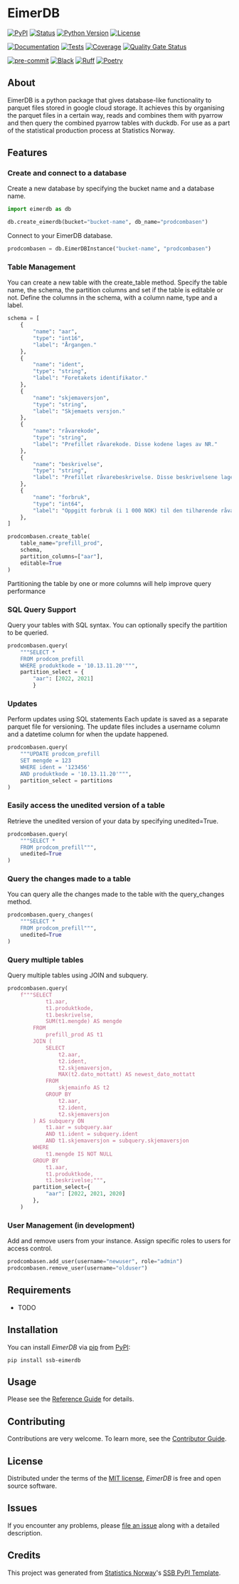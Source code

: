 # EimerDB

[![PyPI](https://img.shields.io/pypi/v/ssb-eimerdb.svg)][pypi status]
[![Status](https://img.shields.io/pypi/status/ssb-eimerdb.svg)][pypi status]
[![Python Version](https://img.shields.io/pypi/pyversions/ssb-eimerdb)][pypi status]
[![License](https://img.shields.io/pypi/l/ssb-eimerdb)][license]

[![Documentation](https://github.com/statisticsnorway/ssb-eimerdb/actions/workflows/docs.yml/badge.svg)][documentation]
[![Tests](https://github.com/statisticsnorway/ssb-eimerdb/actions/workflows/tests.yml/badge.svg)][tests]
[![Coverage](https://sonarcloud.io/api/project_badges/measure?project=statisticsnorway_ssb-eimerdb&metric=coverage)][sonarcov]
[![Quality Gate Status](https://sonarcloud.io/api/project_badges/measure?project=statisticsnorway_ssb-eimerdb&metric=alert_status)][sonarquality]

[![pre-commit](https://img.shields.io/badge/pre--commit-enabled-brightgreen?logo=pre-commit&logoColor=white)][pre-commit]
[![Black](https://img.shields.io/badge/code%20style-black-000000.svg)][black]
[![Ruff](https://img.shields.io/endpoint?url=https://raw.githubusercontent.com/astral-sh/ruff/main/assets/badge/v2.json)](https://github.com/astral-sh/ruff)
[![Poetry](https://img.shields.io/endpoint?url=https://python-poetry.org/badge/v0.json)][poetry]

[pypi status]: https://pypi.org/project/ssb-eimerdb/
[documentation]: https://statisticsnorway.github.io/ssb-eimerdb
[tests]: https://github.com/statisticsnorway/ssb-eimerdb/actions?workflow=Tests

[sonarcov]: https://sonarcloud.io/summary/overall?id=statisticsnorway_ssb-eimerdb
[sonarquality]: https://sonarcloud.io/summary/overall?id=statisticsnorway_ssb-eimerdb
[pre-commit]: https://github.com/pre-commit/pre-commit
[black]: https://github.com/psf/black
[poetry]: https://python-poetry.org/

## About

EimerDB is a python package that gives database-like functionality to parquet files stored in google cloud storage.
It achieves this by organising the parquet files in a certain way, reads and combines them with pyarrow and then query the combined pyarrow tables with
duckdb. For use as a part of the statistical production process at Statistics Norway.

## Features

### Create and connect to a database

Create a new database by specifying the bucket name and a database name.

```python
import eimerdb as db

db.create_eimerdb(bucket="bucket-name", db_name="prodcombasen")
```

Connect to your EimerDB database.

```python
prodcombasen = db.EimerDBInstance("bucket-name", "prodcombasen")
```

### Table Management

You can create a new table with the create_table method. Specify the table name, the schema, the partition columns and set if the
table is editable or not. Define the columns in the schema, with a column name, type and a label.

```python
schema = [
    {
        "name": "aar",
        "type": "int16",
        "label": "Årgangen."
    },
    {
        "name": "ident",
        "type": "string",
        "label": "Foretakets identifikator."
    },
    {
        "name": "skjemaversjon",
        "type": "string",
        "label": "Skjemaets versjon."
    },
    {
        "name": "råvarekode",
        "type": "string",
        "label": "Prefillet råvarekode. Disse kodene lages av NR."
    },
    {
        "name": "beskrivelse",
        "type": "string",
        "label": "Prefillet råvarebeskrivelse. Disse beskrivelsene lages av NR."
    },
    {
        "name": "forbruk",
        "type": "int64",
        "label": "Oppgitt forbruk (i 1 000 NOK) til den tilhørende råvarekoden."
    },
]

prodcombasen.create_table(
    table_name="prefill_prod",
    schema,
    partition_columns=["aar"],
    editable=True
)
```

Partitioning the table by one or more columns will help improve query performance

### SQL Query Support

Query your tables with SQL syntax. You can optionally specify the partition to be queried.

```python
prodcombasen.query(
    """SELECT *
    FROM prodcom_prefill
    WHERE produktkode = '10.13.11.20'""",
    partition_select = {
        "aar": [2022, 2021]
        }
```

### Updates

Perform updates using SQL statements
Each update is saved as a separate parquet file for versioning. The update files includes a username column and
a datetime column for when the update happened.

```python
prodcombasen.query(
    """UPDATE prodcom_prefill
    SET mengde = 123
    WHERE ident = '123456'
    AND produktkode = '10.13.11.20'""",
    partition_select = partitions
)
```

### Easily access the unedited version of a table

Retrieve the unedited version of your data by specifying unedited=True.

```python
prodcombasen.query(
    """SELECT *
    FROM prodcom_prefill""",
    unedited=True
)
```

### Query the changes made to a table

You can query alle the changes made to the table with the query_changes method.

```python
prodcombasen.query_changes(
    """SELECT *
    FROM prodcom_prefill""",
    unedited=True
)
```

### Query multiple tables

Query multiple tables using JOIN and subquery.

```python
prodcombasen.query(
    f"""SELECT
            t1.aar,
            t1.produktkode,
            t1.beskrivelse,
            SUM(t1.mengde) AS mengde
        FROM
            prefill_prod AS t1
        JOIN (
            SELECT
                t2.aar,
                t2.ident,
                t2.skjemaversjon,
                MAX(t2.dato_mottatt) AS newest_dato_mottatt
            FROM
                skjemainfo AS t2
            GROUP BY
                t2.aar,
                t2.ident,
                t2.skjemaversjon
        ) AS subquery ON
            t1.aar = subquery.aar
            AND t1.ident = subquery.ident
            AND t1.skjemaversjon = subquery.skjemaversjon
        WHERE
            t1.mengde IS NOT NULL
        GROUP BY
            t1.aar,
            t1.produktkode,
            t1.beskrivelse;""",
        partition_select={
            "aar": [2022, 2021, 2020]
        },
    )
```

### User Management (in development)

Add and remove users from your instance.
Assign specific roles to users for access control.

```python
prodcombasen.add_user(username="newuser", role="admin")
prodcombasen.remove_user(username="olduser")
```

## Requirements

- TODO

## Installation

You can install _EimerDB_ via [pip] from [PyPI]:

```console
pip install ssb-eimerdb
```

## Usage

Please see the [Reference Guide] for details.

## Contributing

Contributions are very welcome.
To learn more, see the [Contributor Guide].

## License

Distributed under the terms of the [MIT license][license],
_EimerDB_ is free and open source software.

## Issues

If you encounter any problems,
please [file an issue] along with a detailed description.

## Credits

This project was generated from [Statistics Norway]'s [SSB PyPI Template].

[statistics norway]: https://www.ssb.no/en
[pypi]: https://pypi.org/
[ssb pypi template]: https://github.com/statisticsnorway/ssb-pypitemplate
[file an issue]: https://github.com/statisticsnorway/ssb-eimerdb/issues
[pip]: https://pip.pypa.io/

<!-- github-only -->

[license]: https://github.com/statisticsnorway/ssb-eimerdb/blob/main/LICENSE
[contributor guide]: https://github.com/statisticsnorway/ssb-eimerdb/blob/main/CONTRIBUTING.md
[reference guide]: https://statisticsnorway.github.io/ssb-eimerdb/reference.html
